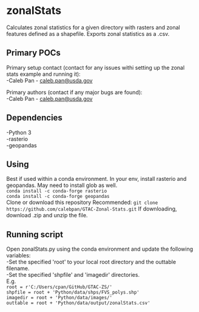 # **zonalStats**
Calculates zonal statistics for a given directory with rasters and zonal features defined as a shapefile.
Exports zonal statistics as a .csv.

## **Primary POCs**
Primary setup contact (contact for any issues withi setting up the zonal stats example and running it):\
  -Caleb Pan - caleb.pan@usda.gov
 
 Primary authors (contact if any major bugs are found):\
  -Caleb Pan - caleb.pan@usda.gov
  
 ## **Dependencies**
 -Python 3\
 -rasterio\
 -geopandas
 
 ## **Using**
 Best if used within a conda environment. In your env, install rasterio and geopandas. May need to install glob as well.\
   ```conda install -c conda-forge rasterio```\
   ```conda install -c conda-forge geopandas```\
 Clone or download this repository
   Recommended: ```git clone https://github.com/calebpan/GTAC-Zonal-Stats.git```
   If downloading, download .zip and unzip the file.
   
## **Running script**
  Open zonalStats.py using the conda environment and update the following variables:\
      -Set the specified 'root' to your local root directory and the outtable filename.\
      -Set the specified 'shpfile' and 'imagedir' directories.\
        E.g.\
            ```root = r'C:/Users/cpan/GitHub/GTAC-ZS/'```\
            ```shpfile = root + 'Python/data/shps/FVS_polys.shp'```\
            ```imagedir = root + 'Python/data/images/'```\
            ```outtable = root + 'Python/data/output/zonalStats.csv'```

            
